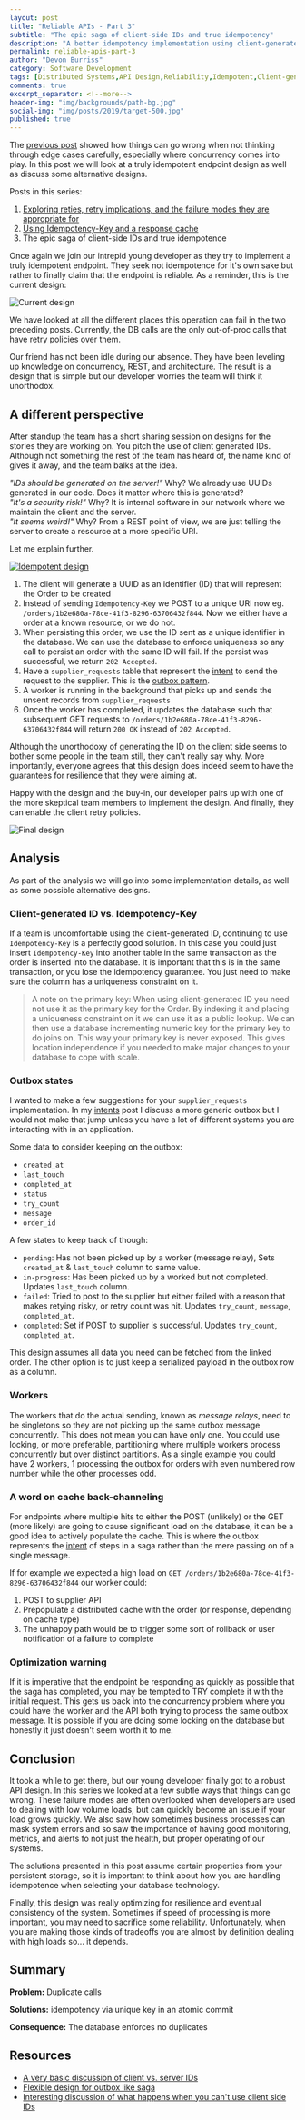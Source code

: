 ```yaml
---
layout: post
title: "Reliable APIs - Part 3"
subtitle: "The epic saga of client-side IDs and true idempotency"
description: "A better idempotency implementation using client-generated IDs."
permalink: reliable-apis-part-3
author: "Devon Burriss"
category: Software Development
tags: [Distributed Systems,API Design,Reliability,Idempotent,Client-generated ID]
comments: true
excerpt_separator: <!--more-->
header-img: "img/backgrounds/path-bg.jpg"
social-img: "img/posts/2019/target-500.jpg"
published: true
---
```

The [previous post](/reliable-apis-part-2) showed how things can go wrong when not thinking through edge cases carefully, especially where concurrency comes into play. In this post we will look at a truly idempotent endpoint design as well as discuss some alternative designs.
<!--more-->
Posts in this series:

1. [Exploring reties, retry implications, and the failure modes they are appropriate for](/reliable-apis-part-1)
2. [Using Idempotency-Key and a response cache](/reliable-apis-part-2)
3. The epic saga of client-side IDs and true idempotence

Once again we join our intrepid young developer as they try to implement a truly idempotent endpoint. They seek not idempotence for it's own sake but rather to finally claim that the endpoint is reliable.
As a reminder, this is the current design:

![Current design](../img/posts/2021/2021-08-22-10-38-55.png)

We have looked at all the different places this operation can fail in the two preceding posts. Currently, the DB calls are the only out-of-proc calls that have retry policies over them.

Our friend has not been idle during our absence. They have been leveling up knowledge on concurrency, REST, and architecture. The result is a design that is simple but our developer worries the team will think it unorthodox.

## A different perspective

After standup the team has a short sharing session on designs for the stories they are working on. You pitch the use of client generated IDs. Although not something the rest of the team has heard of, the name kind of gives it away, and the team balks at the idea. 

*"IDs should be generated on the server!"* Why? We already use UUIDs generated in our code. Does it matter where this is generated?  
*"It's a security risk!"* Why? It is internal software in our network where we maintain the client and the server.  
*"It seems weird!"* Why? From a REST point of view, we are just telling the server to create a resource at a more specific URI.

Let me explain further.

[![Idempotent design](https://mermaid.ink/img/eyJjb2RlIjoic2VxdWVuY2VEaWFncmFtXG4gICAgQ2xpZW50LT4-K0FQSTogQ3JlYXRlIG9yZGVyIHJlcXVlc3Qgd2l0aCBJZFxuICAgIEFQSS0-PkRCIDogRmV0Y2ggc3VwcGxpZXIgaW5mb1xuICAgIEFQSS0-PkRCIDogUGVyc2lzdCByZWNvcmQgd2l0aCBJZCBhbmQgb3V0Ym94XG4gICAgQVBJLS0-Pi1DbGllbnQ6IE9yZGVyIGNyZWF0ZWQgcmVzcG9uc2VcbiAgICBXb3JrZXItPj5EQiA6IEZldGNoIG91dGJveFxuICAgIFdvcmtlci0-PlN1cHBsaWVyIEFQSSA6IFNlbmQgb3JkZXJcbiAgICBXb3JrZXItPj5EQiA6IFVwZGF0ZSBvdXRib3hcbiAgICBsb29wIFBvbGwgZW5kcG9pbnRcbiAgICAgICAgQ2xpZW50LT4-QVBJOiBDaGVjayBpZiBvcmRlciBjcmVhdGlvbiBkb25lXG4gICAgZW5kIiwibWVybWFpZCI6eyJ0aGVtZSI6ImRlZmF1bHQifSwidXBkYXRlRWRpdG9yIjpmYWxzZSwiYXV0b1N5bmMiOnRydWUsInVwZGF0ZURpYWdyYW0iOmZhbHNlfQ)](https://mermaid-js.github.io/mermaid-live-editor/edit/##eyJjb2RlIjoic2VxdWVuY2VEaWFncmFtXG4gICAgQ2xpZW50LT4-K0FQSTogQ3JlYXRlIG9yZGVyIHJlcXVlc3Qgd2l0aCBJZFxuICAgIEFQSS0-PkRCIDogRmV0Y2ggc3VwcGxpZXIgaW5mb1xuICAgIEFQSS0-PkRCIDogUGVyc2lzdCByZWNvcmQgd2l0aCBJZCBhbmQgb3V0Ym94XG4gICAgQVBJLS0-Pi1DbGllbnQ6IE9yZGVyIGNyZWF0ZWQgcmVzcG9uc2VcbiAgICBXb3JrZXItPj5EQiA6IEZldGNoIG91dGJveFxuICAgIFdvcmtlci0-PlN1cHBsaWVyIEFQSSA6IFNlbmQgb3JkZXJcbiAgICBXb3JrZXItPj5EQiA6IFVwZGF0ZSBvdXRib3hcbiAgICBsb29wIFBvbGwgZW5kcG9pblxuICAgICAgICBDbGllbnQtPj5BUEk6IENoZWNrIGlmIG9yZGVyIGNyZWF0aW9uIGRvbmVcbiAgICBlbmQiLCJtZXJtYWlkIjoie1xuICBcInRoZW1lXCI6IFwiZGVmYXVsdFwiXG59IiwidXBkYXRlRWRpdG9yIjpmYWxzZSwiYXV0b1N5bmMiOnRydWUsInVwZGF0ZURpYWdyYW0iOmZhbHNlfQ)

1. The client will generate a UUID as an identifier (ID) that will represent the Order to be created
2. Instead of sending `Idempotency-Key` we POST to a unique URI now eg. `/orders/1b2e680a-78ce-41f3-8296-63706432f844`. Now we either have a order at a known resource, or we do not.
3. When persisting this order, we use the ID sent as a unique identifier in the database. We can use the database to enforce uniqueness so any call to persist an order with the same ID will fail. If the persist was successful, we return `202 Accepted`.
4. Have a `supplier_requests` table that represent the [intent](https://devonburriss.me/reliability-with-intents/) to send the request to the supplier. This is the [outbox pattern](https://microservices.io/patterns/data/transactional-outbox.html).
5. A worker is running in the background that picks up and sends the unsent records from `supplier_requests`
6. Once the worker has completed, it updates the database such that subsequent GET requests to `/orders/1b2e680a-78ce-41f3-8296-63706432f844` will return `200 OK` instead of `202 Accepted`.

Although the unorthodoxy of generating the ID on the client side seems to bother some people in the team still, they can't really say why. More importantly, everyone agrees that this design does indeed seem to have the guarantees for resilience that they were aiming at.

Happy with the design and the buy-in, our developer pairs up with one of the more skeptical team members to implement the design. And finally, they can enable the client retry policies.

![Final design](../img/posts/2021/2021-08-29-11-48-28.png)

## Analysis

As part of the analysis we will go into some implementation details, as well as some possible alternative designs.

### Client-generated ID vs. Idempotency-Key

If a team is uncomfortable using the client-generated ID, continuing to use `Idempotency-Key` is a perfectly good solution. In this case you could just insert `Idempotency-Key` into another table in the same transaction as the order is inserted into the database. It is important that this is in the same transaction, or you lose the idempotency guarantee. You just need to make sure the column has a uniqueness constraint on it.

> A note on the primary key: When using client-generated ID you need not use it as the primary key for the Order. By indexing it and placing a uniqueness constraint on it we can use it as a public lookup. We can then use a database incrementing numeric key for the primary key to do joins on. This way your primary key is never exposed. This gives location independence if you needed to make major changes to your database to cope with scale.

### Outbox states

I wanted to make a few suggestions for your `supplier_requests` implementation. In my [intents](https://devonburriss.me/reliability-with-intents/) post I discuss a more generic outbox but I would not make that jump unless you have a lot of different systems you are interacting with in an application. 

Some data to consider keeping on the outbox:

- `created_at`
- `last_touch`
- `completed_at`
- `status`
- `try_count`
- `message`
- `order_id`

A few states to keep track of though:

- `pending`: Has not been picked up by a worker (message relay), Sets `created_at` & `last_touch` column to same value.
- `in-progress`: Has been picked up by a worked but not completed. Updates `last_touch` column.
- `failed`: Tried to post to the supplier but either failed with a reason that makes retying risky, or retry count was hit. Updates `try_count`, `message`, `completed_at`.
- `completed`: Set if POST to supplier is successful. Updates `try_count`, `completed_at`.

This design assumes all data you need can be fetched from the linked order. The other option is to just keep a serialized payload in the outbox row as a column.

### Workers

The workers that do the actual sending, known as *message relays*, need to be singletons so they are not picking up the same outbox message concurrently. This does not mean you can have only one. You could use locking, or more preferable, partitioning where multiple workers process concurrently but over distinct partitions. As a single example you could have 2 workers, 1 processing the outbox for orders with even numbered row number while the other processes odd.

### A word on cache back-channeling

For endpoints where multiple hits to either the POST (unlikely) or the GET (more likely) are going to cause significant load on the database, it can be a good idea to actively populate the cache. This is where the outbox represents the [intent](https://devonburriss.me/reliability-with-intents/) of steps in a saga rather than the mere passing on of a single message.

If for example we expected a high load on `GET /orders/1b2e680a-78ce-41f3-8296-63706432f844` our worker could:

1. POST to supplier API
2. Prepopulate a distributed cache with the order (or response, depending on cache type)
3. The unhappy path would be to trigger some sort of rollback or user notification of a failure to complete

### Optimization warning

If it is imperative that the endpoint be responding as quickly as possible that the saga has completed, you may be tempted to TRY complete it with the initial request. This gets us back into the concurrency problem where you could have the worker and the API both trying to process the same outbox message. It is possible if you are doing some locking on the database but honestly it just doesn't seem worth it to me.

## Conclusion

It took a while to get there, but our young developer finally got to a robust API design. In this series we looked at a few subtle ways that things can go wrong. These failure modes are often overlooked when developers are used to dealing with low volume loads, but can quickly become an issue if your load grows quickly. We also saw how sometimes business processes can mask system errors and so saw the importance of having good monitoring, metrics, and alerts fo not just the health, but proper operating of our systems.

The solutions presented in this post assume certain properties from your persistent storage, so it is important to think about how you are handling idempotence when selecting your database technology.

Finally, this design was really optimizing for resilience and eventual consistency of the system. Sometimes if speed of processing is more important, you may need to sacrifice some reliability. Unfortunately, when you are making those kinds of tradeoffs you are almost by definition dealing with high loads so... it depends.

## Summary

**Problem:** Duplicate calls

**Solutions:** idempotency via unique key in an atomic commit

**Consequence:** The database enforces no duplicates

## Resources

- [A very basic discussion of client vs. server IDs](https://www.techyourchance.com/client-generated-ids-vs-server-generated-ids/)
- [Flexible design for outbox like saga](https://devonburriss.me/reliability-with-intents/)
- [Interesting discussion of what happens when you can't use client side IDs](https://tech.trello.com/sync-two-id-problem/)